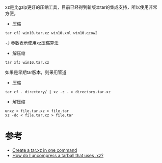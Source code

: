 xz是比gzip更好的压缩工具，目前已经得到新版本tar的集成支持，所以使用非常方便。

* 压缩

```
tar cfJ win10.tar.xz win10.xml win10.qcow2
```

`-J` 参数表示使用xz压缩算法

* 解压缩

```
tar xfJ win10.tar.xz
```

如果是早期tar版本，则采用管道

* 压缩

```
tar cf - directory/ | xz -z - > directory.tar.xz
```

* 解压缩

```
unxz < file.tar.xz > file.tar
xz -dc < file.tar.xz > file.tar
```

# 参考

* [Create a tar.xz in one command](https://stackoverflow.com/questions/18855850/create-a-tar-xz-in-one-command)
* [How do I uncompress a tarball that uses .xz?](https://askubuntu.com/questions/92328/how-do-i-uncompress-a-tarball-that-uses-xz)